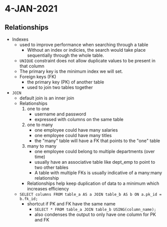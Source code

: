 # 4-JAN-2021

## Relationships

* Indexes
    * used to improve performance when searching through a table
        * Without an index or indicies, the search would take place sequentially through the whole table.
    * `UNIQUE` constraint does not allow duplicate values to be present in that column
    * The primary key is the minimum index we will set.
    * Foreign keys (FK)
        * the primary key (PK) of another table
        * used to join two tables together
* `JOIN`
    * default join is an inner join
    * Relationships
        1. one to one
            * username and password
            * expressed with columns on the same table
        2. one to many
            * one employee could have many salaries
            * one employee could have many titles
            * the "many" table will have a FK that points to the "one" table
        3. many to many
            * one employee could belong to multiple departments (over time)
            * usually have an associative table like dept_emp to point to two other tables
            * A table with multiple FKs is usually indicative of a many:many relationship
        * Relationships help keep duplication of data to a minimum which increases efficiency
    * `SELECT columns FROM table_a AS a JOIN table_b AS b ON a.pk_id = b.fk_id;`
        * shortcut if PK and FK have the same name
            * `SELECT * FROM table_a JOIN table_b USING(column_name);`
            * also condenses the output to only have one column for PK and FK
        